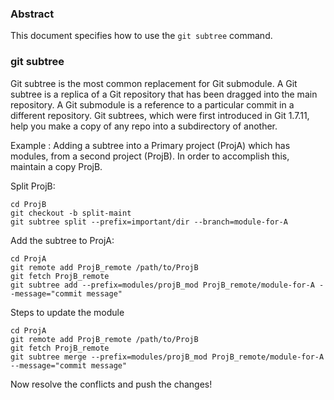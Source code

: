 ### Abstract
This document specifies how to use the `git subtree` command.

### git subtree
Git subtree is the most common replacement for Git submodule. A Git subtree is a replica of a Git repository that has been dragged into the main repository. A Git submodule is a reference to a particular commit in a different repository. Git subtrees, which were first introduced in Git 1.7.11, help you make a copy of any repo into a subdirectory of another.

Example : 
Adding a subtree into a Primary project (ProjA) which has modules, from a second project (ProjB). In order to accomplish this, maintain a copy ProjB.

Split ProjB:
```
cd ProjB
git checkout -b split-maint
git subtree split --prefix=important/dir --branch=module-for-A
```
Add the subtree to ProjA:
``` 
cd ProjA
git remote add ProjB_remote /path/to/ProjB
git fetch ProjB_remote
git subtree add --prefix=modules/projB_mod ProjB_remote/module-for-A --message="commit message"
```
Steps to update the module
```
cd ProjA
git remote add ProjB_remote /path/to/ProjB
git fetch ProjB_remote
git subtree merge --prefix=modules/projB_mod ProjB_remote/module-for-A --message="commit message"
``` 

Now resolve the conflicts and push the changes! 